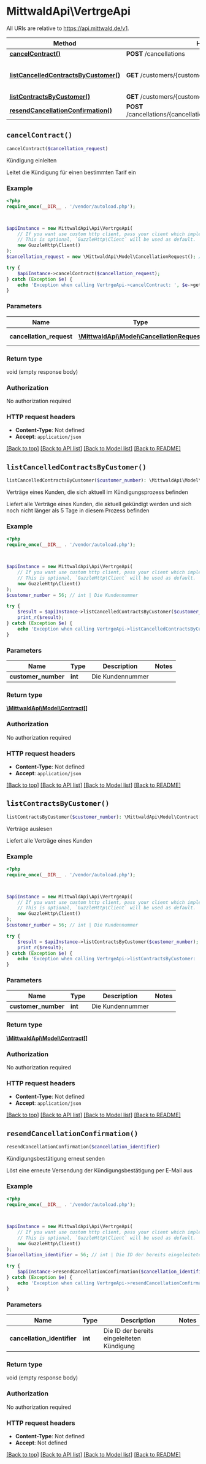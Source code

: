 # MittwaldApi\VertrgeApi

All URIs are relative to https://api.mittwald.de/v1.

Method | HTTP request | Description
------------- | ------------- | -------------
[**cancelContract()**](VertrgeApi.md#cancelContract) | **POST** /cancellations | Kündigung einleiten
[**listCancelledContractsByCustomer()**](VertrgeApi.md#listCancelledContractsByCustomer) | **GET** /customers/{customerNumber}/cancelledcontracts | Verträge eines Kunden, die sich aktuell im Kündigungsprozess befinden
[**listContractsByCustomer()**](VertrgeApi.md#listContractsByCustomer) | **GET** /customers/{customerNumber}/contracts | Verträge auslesen
[**resendCancellationConfirmation()**](VertrgeApi.md#resendCancellationConfirmation) | **POST** /cancellations/{cancellationIdentifier}/actions/confirmationmail | Kündigungsbestätigung erneut senden


## `cancelContract()`

```php
cancelContract($cancellation_request)
```

Kündigung einleiten

Leitet die Kündigung für einen bestimmten Tarif ein

### Example

```php
<?php
require_once(__DIR__ . '/vendor/autoload.php');



$apiInstance = new MittwaldApi\Api\VertrgeApi(
    // If you want use custom http client, pass your client which implements `GuzzleHttp\ClientInterface`.
    // This is optional, `GuzzleHttp\Client` will be used as default.
    new GuzzleHttp\Client()
);
$cancellation_request = new \MittwaldApi\Model\CancellationRequest(); // \MittwaldApi\Model\CancellationRequest | Die Kündigungsdaten

try {
    $apiInstance->cancelContract($cancellation_request);
} catch (Exception $e) {
    echo 'Exception when calling VertrgeApi->cancelContract: ', $e->getMessage(), PHP_EOL;
}
```

### Parameters

Name | Type | Description  | Notes
------------- | ------------- | ------------- | -------------
 **cancellation_request** | [**\MittwaldApi\Model\CancellationRequest**](../Model/CancellationRequest.md)| Die Kündigungsdaten |

### Return type

void (empty response body)

### Authorization

No authorization required

### HTTP request headers

- **Content-Type**: Not defined
- **Accept**: `application/json`

[[Back to top]](#) [[Back to API list]](../../README.md#endpoints)
[[Back to Model list]](../../README.md#models)
[[Back to README]](../../README.md)

## `listCancelledContractsByCustomer()`

```php
listCancelledContractsByCustomer($customer_number): \MittwaldApi\Model\Contract[]
```

Verträge eines Kunden, die sich aktuell im Kündigungsprozess befinden

Liefert alle Verträge eines Kunden, die aktuell gekündigt werden und sich noch nicht länger als 5 Tage in diesem Prozess befinden

### Example

```php
<?php
require_once(__DIR__ . '/vendor/autoload.php');



$apiInstance = new MittwaldApi\Api\VertrgeApi(
    // If you want use custom http client, pass your client which implements `GuzzleHttp\ClientInterface`.
    // This is optional, `GuzzleHttp\Client` will be used as default.
    new GuzzleHttp\Client()
);
$customer_number = 56; // int | Die Kundennummer

try {
    $result = $apiInstance->listCancelledContractsByCustomer($customer_number);
    print_r($result);
} catch (Exception $e) {
    echo 'Exception when calling VertrgeApi->listCancelledContractsByCustomer: ', $e->getMessage(), PHP_EOL;
}
```

### Parameters

Name | Type | Description  | Notes
------------- | ------------- | ------------- | -------------
 **customer_number** | **int**| Die Kundennummer |

### Return type

[**\MittwaldApi\Model\Contract[]**](../Model/Contract.md)

### Authorization

No authorization required

### HTTP request headers

- **Content-Type**: Not defined
- **Accept**: `application/json`

[[Back to top]](#) [[Back to API list]](../../README.md#endpoints)
[[Back to Model list]](../../README.md#models)
[[Back to README]](../../README.md)

## `listContractsByCustomer()`

```php
listContractsByCustomer($customer_number): \MittwaldApi\Model\Contract[]
```

Verträge auslesen

Liefert alle Verträge eines Kunden

### Example

```php
<?php
require_once(__DIR__ . '/vendor/autoload.php');



$apiInstance = new MittwaldApi\Api\VertrgeApi(
    // If you want use custom http client, pass your client which implements `GuzzleHttp\ClientInterface`.
    // This is optional, `GuzzleHttp\Client` will be used as default.
    new GuzzleHttp\Client()
);
$customer_number = 56; // int | Die Kundennummer

try {
    $result = $apiInstance->listContractsByCustomer($customer_number);
    print_r($result);
} catch (Exception $e) {
    echo 'Exception when calling VertrgeApi->listContractsByCustomer: ', $e->getMessage(), PHP_EOL;
}
```

### Parameters

Name | Type | Description  | Notes
------------- | ------------- | ------------- | -------------
 **customer_number** | **int**| Die Kundennummer |

### Return type

[**\MittwaldApi\Model\Contract[]**](../Model/Contract.md)

### Authorization

No authorization required

### HTTP request headers

- **Content-Type**: Not defined
- **Accept**: `application/json`

[[Back to top]](#) [[Back to API list]](../../README.md#endpoints)
[[Back to Model list]](../../README.md#models)
[[Back to README]](../../README.md)

## `resendCancellationConfirmation()`

```php
resendCancellationConfirmation($cancellation_identifier)
```

Kündigungsbestätigung erneut senden

Löst eine erneute Versendung der Kündigungsbestätigung per E-Mail aus

### Example

```php
<?php
require_once(__DIR__ . '/vendor/autoload.php');



$apiInstance = new MittwaldApi\Api\VertrgeApi(
    // If you want use custom http client, pass your client which implements `GuzzleHttp\ClientInterface`.
    // This is optional, `GuzzleHttp\Client` will be used as default.
    new GuzzleHttp\Client()
);
$cancellation_identifier = 56; // int | Die ID der bereits eingeleiteten Kündigung

try {
    $apiInstance->resendCancellationConfirmation($cancellation_identifier);
} catch (Exception $e) {
    echo 'Exception when calling VertrgeApi->resendCancellationConfirmation: ', $e->getMessage(), PHP_EOL;
}
```

### Parameters

Name | Type | Description  | Notes
------------- | ------------- | ------------- | -------------
 **cancellation_identifier** | **int**| Die ID der bereits eingeleiteten Kündigung |

### Return type

void (empty response body)

### Authorization

No authorization required

### HTTP request headers

- **Content-Type**: Not defined
- **Accept**: Not defined

[[Back to top]](#) [[Back to API list]](../../README.md#endpoints)
[[Back to Model list]](../../README.md#models)
[[Back to README]](../../README.md)
